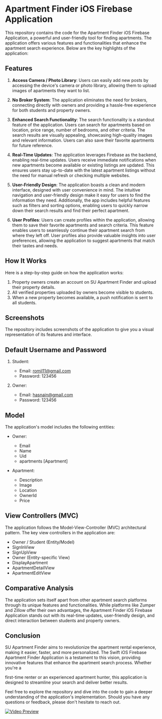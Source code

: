 # Apartment Finder iOS Firebase Application

This repository contains the code for the Apartment Finder iOS Firebase Application, a powerful and user-friendly tool for finding apartments. The application offers various features and functionalities that enhance the apartment search experience. Below are the key highlights of the application:

## Features
1. **Access Camera / Photo Library**: Users can easily add new posts by accessing the device's camera or photo library, allowing them to upload images of apartments they want to list.

2. **No Broker System**: The application eliminates the need for brokers, connecting directly with owners and providing a hassle-free experience for both students and property owners.

3. **Enhanced Search Functionality**: The search functionality is a standout feature of the application. Users can search for apartments based on location, price range, number of bedrooms, and other criteria. The search results are visually appealing, showcasing high-quality images and relevant information. Users can also save their favorite apartments for future reference.

4. **Real-Time Updates**: The application leverages Firebase as the backend, enabling real-time updates. Users receive immediate notifications when new apartments become available or existing listings are updated. This ensures users stay up-to-date with the latest apartment listings without the need for manual refresh or checking multiple websites.

5. **User-Friendly Design**: The application boasts a clean and modern interface, designed with user convenience in mind. The intuitive navigation and user-friendly design make it easy for users to find the information they need. Additionally, the app includes helpful features such as filters and sorting options, enabling users to quickly narrow down their search results and find their perfect apartment.

6. **User Profiles**: Users can create profiles within the application, allowing them to save their favorite apartments and search criteria. This feature enables users to seamlessly continue their apartment search from where they left off. User profiles also provide valuable insights into user preferences, allowing the application to suggest apartments that match their tastes and needs.

## How It Works
Here is a step-by-step guide on how the application works:
1. Property owners create an account on SU Apartment Finder and upload their property details.
2. All verified properties uploaded by owners become visible to students.
3. When a new property becomes available, a push notification is sent to all students.

## Screenshots
The repository includes screenshots of the application to give you a visual representation of its features and interface.

## Default Username and Password
1. Student:
   - Email: romil11@gmail.com
   - Password: 123456

2. Owner:
   - Email: hasnain@gmail.com
   - Password: 123456

## Model
The application's model includes the following entities:
- Owner:
  - Email
  - Name
  - Uid
  - apartments [Apartment]

- Apartment:
  - Description
  - Image
  - Location
  - OwnerId
  - Price

## View Controllers (MVC)
The application follows the Model-View-Controller (MVC) architectural pattern. The key view controllers in the application are:
- Owner / Student (Entity/Model)
- SignInView
- SignUpView
- Owner (Entity-specific View)
- DisplayApartment
- ApartmentDetailView
- ApartmentEditView

## Comparative Analysis
The application sets itself apart from other apartment search platforms through its unique features and functionalities. While platforms like Zumper and Zillow offer their own advantages, the Apartment Finder iOS Firebase Application stands out with its real-time updates, user-friendly design, and direct interaction between students and property owners.

## Conclusion
SU Apartment Finder aims to revolutionize the apartment rental experience, making it easier, faster, and more personalized. The Swift iOS Firebase Apartment Finder Application is a testament to this vision, providing innovative features that enhance the apartment search process. Whether you're a

 first-time renter or an experienced apartment hunter, this application is designed to streamline your search and deliver better results.

Feel free to explore the repository and dive into the code to gain a deeper understanding of the application's implementation. Should you have any questions or feedback, please don't hesitate to reach out.

[![Video Preview](https://example.com/video_preview_thumbnail.jpg)](https://github.com/Romilj012/Apartment-Finder-iOS-Firebase-Application/blob/main/Final_Project_Jain_Romil_video.mp4)


